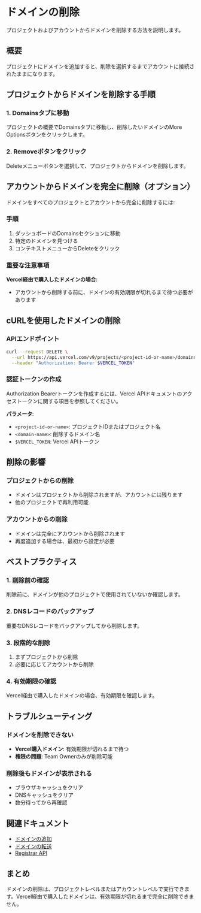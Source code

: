 # ドメインの削除

プロジェクトおよびアカウントからドメインを削除する方法を説明します。

## 概要

プロジェクトにドメインを追加すると、削除を選択するまでアカウントに接続されたままになります。

## プロジェクトからドメインを削除する手順

### 1. Domainsタブに移動

プロジェクトの概要でDomainsタブに移動し、削除したいドメインのMore Optionsボタンをクリックします。

### 2. Removeボタンをクリック

Deleteメニューボタンを選択して、プロジェクトからドメインを削除します。

## アカウントからドメインを完全に削除（オプション）

ドメインをすべてのプロジェクトとアカウントから完全に削除するには:

### 手順

1. ダッシュボードのDomainsセクションに移動
2. 特定のドメインを見つける
3. コンテキストメニューからDeleteをクリック

### 重要な注意事項

**Vercel経由で購入したドメインの場合**:
- アカウントから削除する前に、ドメインの有効期限が切れるまで待つ必要があります

## cURLを使用したドメインの削除

### APIエンドポイント

```bash
curl --request DELETE \
  --url https://api.vercel.com/v9/projects/<project-id-or-name>/domains/<domain-name> \
  --header "Authorization: Bearer $VERCEL_TOKEN"
```

### 認証トークンの作成

Authorization Bearerトークンを作成するには、Vercel APIドキュメントのアクセストークンに関する項目を参照してください。

**パラメータ**:
- `<project-id-or-name>`: プロジェクトIDまたはプロジェクト名
- `<domain-name>`: 削除するドメイン名
- `$VERCEL_TOKEN`: Vercel APIトークン

## 削除の影響

### プロジェクトからの削除

- ドメインはプロジェクトから削除されますが、アカウントには残ります
- 他のプロジェクトで再利用可能

### アカウントからの削除

- ドメインは完全にアカウントから削除されます
- 再度追加する場合は、最初から設定が必要

## ベストプラクティス

### 1. 削除前の確認

削除前に、ドメインが他のプロジェクトで使用されていないか確認します。

### 2. DNSレコードのバックアップ

重要なDNSレコードをバックアップしてから削除します。

### 3. 段階的な削除

1. まずプロジェクトから削除
2. 必要に応じてアカウントから削除

### 4. 有効期限の確認

Vercel経由で購入したドメインの場合、有効期限を確認します。

## トラブルシューティング

### ドメインを削除できない

- **Vercel購入ドメイン**: 有効期限が切れるまで待つ
- **権限の問題**: Team Ownerのみが削除可能

### 削除後もドメインが表示される

- ブラウザキャッシュをクリア
- DNSキャッシュをクリア
- 数分待ってから再確認

## 関連ドキュメント

- [ドメインの追加](/docs/domains/working-with-domains/add-a-domain)
- [ドメインの転送](/docs/domains/working-with-domains/transfer-your-domain)
- [Registrar API](/docs/domains/registrar-api)

## まとめ

ドメインの削除は、プロジェクトレベルまたはアカウントレベルで実行できます。Vercel経由で購入したドメインは、有効期限が切れるまで完全に削除できません。
